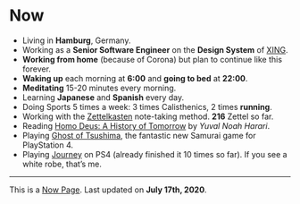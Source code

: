 <SEO title="Now" pathname="/now/" />

# Now

- Living in **Hamburg**, Germany.
- Working as a **Senior Software Engineer** on the **Design System** of [XING](https://www.xing.com/).
- **Working from home** (because of Corona) but plan to continue like this forever.
- **Waking up** each morning at **6:00** and **going to bed** at **22:00**.
- **Meditating** 15-20 minutes every morning.
- Learning **Japanese** and **Spanish** every day.
- Doing Sports 5 times a week: 3 times <TextLink to="/calisthenics/">Calisthenics</TextLink>, 2 times **running**.
- Working with the [Zettelkasten](https://zettelkasten.de/) note-taking method. **216** Zettel so far.
- Reading [Homo Deus: A History of Tomorrow](https://www.goodreads.com/) by _Yuval Noah Harari_.
- Playing [Ghost of Tsushima](https://www.suckerpunch.com/category/games/ghostoftsushima/), the fantastic new Samurai game for PlayStation 4.
- Playing [Journey](https://thatgamecompany.com/journey/) on PS4 (already finished it 10 times so far). If you see a white robe, that’s me.

---

This is a [Now Page](https://nownownow.com/). Last updated on **July 17th, 2020**.
